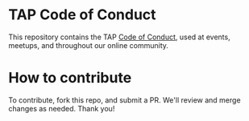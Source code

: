 # TAP Code of Conduct

This repository contains the TAP [Code of Conduct](code-of-conduct.md), used at events, meetups, and throughout our online community.

# How to contribute

To contribute, fork this repo, and submit a PR. We'll review and merge changes as needed. Thank you!
